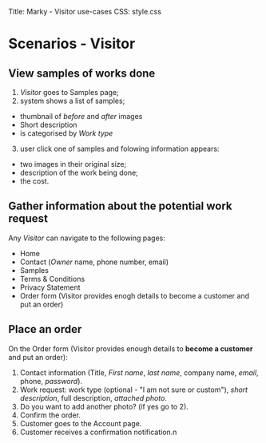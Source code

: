 Title: Marky - Visitor use-cases
CSS: style.css

Scenarios - Visitor
===================


View samples of works done
-----------------------------------------
1. *Visitor* goes to Samples page;
2. system shows a list of samples;
  - thumbnail of *before* and *after* images
  - Short description
  - is categorised by *Work type*
3. user click one of samples and folowing information appears:
  - two images in their original size;
  - description of the work being done;
  - the cost.


Gather information about the potential work request
-----------------------------------------
Any *Visitor* can navigate to the following pages:
- Home
- Contact (*Owner* name, phone number, email)
- Samples
- Terms & Conditions
- Privacy Statement
- Order form (Visitor provides enogh details to become a customer and put an order)


Place an order
-----------------------------------------
On the Order form (Visitor provides enough details to **become a customer** and put an order):
  1. Contact information (Title, *First name*, *last name*, company name, *email*, phone, *password*).
  2. Work request: work type (optional - "I am not sure or custom"), *short description*, full description, *attached photo*.
  3. Do you want to add another photo? (if yes go to 2).
  4. Confirm the order.
  5. Customer goes to the Account page.
  6. Customer receives a confirmation notification.n
